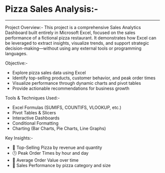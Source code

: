 # Pizza Sales Analysis:-
-----------------------

Project Overview:-
This project is a comprehensive Sales Analytics Dashboard built entirely in Microsoft Excel,
focused on the sales performance of a fictional pizza restaurant. It demonstrates how Excel 
can be leveraged to extract insights, visualize trends, and support strategic decision-making—without 
using any external tools or programming languages.

Objective:-
- Explore pizza sales data using Excel
- Identify top-selling products, customer behavior, and peak order times
- Visualize performance through dynamic charts and pivot tables
- Provide actionable recommendations for business growth
  
Tools & Techniques Used:-
- Excel Formulas (SUMIFS, COUNTIFS, VLOOKUP, etc.)
- Pivot Tables & Slicers
- Interactive Dashboards
- Conditional Formatting
- Charting (Bar Charts, Pie Charts, Line Graphs)

Key Insights:-
- 🍕 Top-Selling Pizza by revenue and quantity
- 🕒 Peak Order Times by hour and day
- 🧾 Average Order Value over time
- 📍 Sales Performance by pizza category and size
